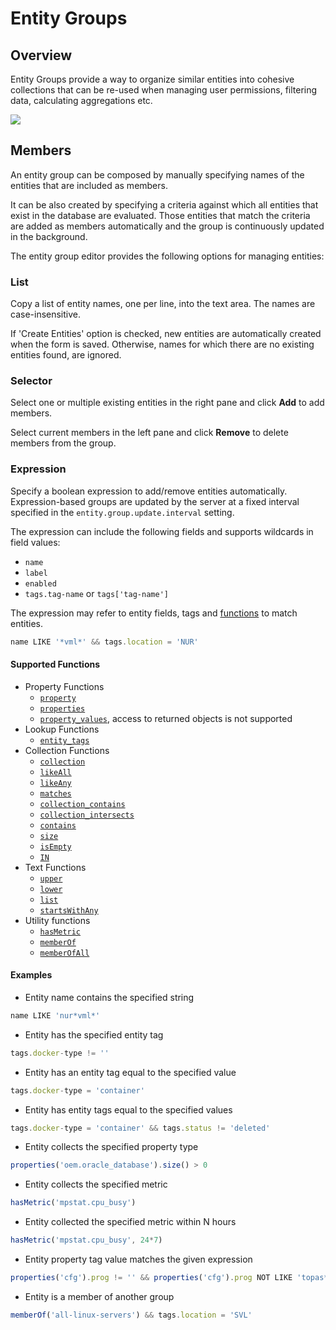 # Entity Groups

## Overview

Entity Groups provide a way to organize similar entities into cohesive collections that can be re-used when managing user permissions, filtering data, calculating aggregations etc.

![](./images/entity-groups.png)

## Members

An entity group can be composed by manually specifying names of the entities that are included as members.

It can be also created by specifying a criteria against which all entities that exist in the database are evaluated. Those entities that match the criteria are added as members automatically and the group is continuously updated in the background.

The entity group editor provides the following options for managing entities:

### List

Copy a list of entity names, one per line, into the text area. The names are case-insensitive.

If 'Create Entities' option is checked, new entities are automatically created when the form is saved. Otherwise, names for which there are no existing entities found, are ignored.

### Selector

Select one or multiple existing entities in the right pane and click **Add** to add members.

Select current members in the left pane and click **Remove** to delete members from the group.

### Expression

Specify a boolean expression to add/remove entities automatically. Expression-based groups are updated by the server at a fixed interval specified in the `entity.group.update.interval` setting.

The expression can include the following fields and supports wildcards in field values:

* `name`
* `label`
* `enabled`
* `tags.tag-name` or `tags['tag-name']`

The expression may refer to entity fields, tags and [functions](#supported-functions) to match entities.

```javascript
name LIKE '*vml*' && tags.location = 'NUR'
```

#### Supported Functions

* Property Functions
  * [`property`](functions-entity-groups-expression.md#property)
  * [`properties`](functions-entity-groups-expression.md#properties)
  * [`property_values`](functions-entity-groups-expression.md#property_values), access to returned objects is not supported
* Lookup Functions
  * [`entity_tags`](functions-entity-groups-expression.md#entity_tags)
* Collection Functions
  * [`collection`](functions-entity-groups-expression.md#collection)
  * [`likeAll`](functions-entity-groups-expression.md#likeall)
  * [`likeAny`](functions-entity-groups-expression.md#likeany)
  * [`matches`](functions-entity-groups-expression.md#matches)
  * [`collection_contains`](functions-entity-groups-expression.md#collection_contains)
  * [`collection_intersects`](functions-entity-groups-expression.md#collection_intersects)
  * [`contains`](functions-entity-groups-expression.md#contains)
  * [`size`](functions-entity-groups-expression.md#size)
  * [`isEmpty`](functions-entity-groups-expression.md#isempty)
  * [`IN`](functions-entity-groups-expression.md#in)
* Text Functions
  * [`upper`](functions-entity-groups-expression.md#upper)
  * [`lower`](functions-entity-groups-expression.md#lower)
  * [`list`](functions-entity-groups-expression.md#list)
  * [`startsWithAny`](functions-entity-groups-expression.md#startswithany)
* Utility functions
  * [`hasMetric`](functions-entity-groups-expression.md#hasmetric)
  * [`memberOf`](functions-entity-groups-expression.md#memberof)
  * [`memberOfAll`](functions-entity-groups-expression.md#memberofall)

#### Examples

* Entity name contains the specified string

```javascript
name LIKE 'nur*vml*'
```

* Entity has the specified entity tag

```javascript
tags.docker-type != ''
```

* Entity has an entity tag equal to the specified value

```javascript
tags.docker-type = 'container'
```

* Entity has entity tags equal to the specified values

```javascript
tags.docker-type = 'container' && tags.status != 'deleted'
```

* Entity collects the specified property type

```javascript
properties('oem.oracle_database').size() > 0
```

* Entity collects the specified metric

```javascript
hasMetric('mpstat.cpu_busy')
```

* Entity collected the specified metric within N hours

```javascript
hasMetric('mpstat.cpu_busy', 24*7)
```

* Entity property tag value matches the given expression

```javascript
properties('cfg').prog != '' && properties('cfg').prog NOT LIKE 'topas*'
```

* Entity is a member of another group

```javascript
memberOf('all-linux-servers') && tags.location = 'SVL'
```
